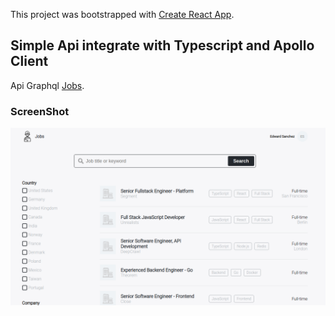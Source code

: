 This project was bootstrapped with [Create React App](https://github.com/facebook/create-react-app).

## Simple Api integrate with Typescript and Apollo Client

Api Graphql [Jobs](https://api.graphql.jobs/).

### ScreenShot 
![alt text][logo]

[logo]: https://github.com/edwardsan00/jobs-list/blob/master/screamshot/jobs.png?raw=true
